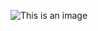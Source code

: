 ![This is an image]([https://myoctocat.com/assets/images/base-octocat.svg](https://drive.google.com/file/d/15LXlEDI5z8adzx42JbReyGFrUUKVgJtG/view?usp=sharing))
